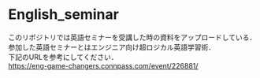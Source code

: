 # English_seminar

このリポジトリでは英語セミナーを受講した時の資料をアップロードしている．
参加した英語セミナーとはエンジニア向け超ロジカル英語学習術．
<br>
下記のURLを参考にしてください．
<br>
https://eng-game-changers.connpass.com/event/226881/
